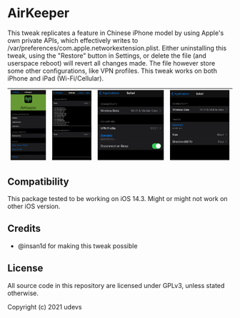 # AirKeeper
This tweak replicates a feature in Chinese iPhone model by using Apple's own private APIs, which effectively writes to /var/preferences/com.apple.networkextension.plist. Either uninstalling this tweak, using the \"Restore\" button in Settings, or delete the file (and userspace reboot) will revert all changes made. The file however store some other configurations, like VPN profiles. This tweak works on both iPhone and iPad (Wi-Fi/Cellular).

|![images/IMG_0192.jpeg](images/IMG_0192.jpeg)   |![images/IMG_0197.jpeg](images/IMG_0197.jpeg)   |![images/7BBB3041-2579-4506-B8A2-894541B1BB91.png](images/7BBB3041-2579-4506-B8A2-894541B1BB91.png)   |![images/IMG_0194.jpeg](images/IMG_0194.jpeg)|
|---|---|---|---|

 

 

 


## Compatibility
This package tested to be working on iOS 14.3. Might or might not work on other iOS version.

## Credits
- @insan1d for making this tweak possible

## License
All source code in this repository are licensed under GPLv3, unless stated otherwise.

Copyright (c) 2021 udevs